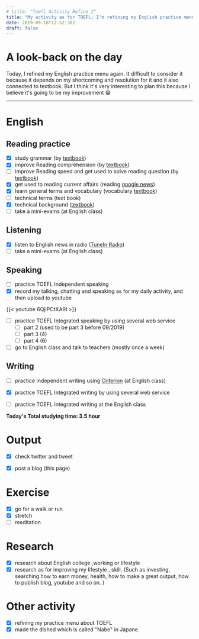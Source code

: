 ```yaml
---
# title: "Toefl Activity Refine 2"
title: "My activity as for TOEFL; I'm refining my English practice menu.  9/18/2019"
date: 2019-09-18T12:52:38Z
draft: false
---
```


# A look-back on the day



Today, I refined my English practice menu again. It difficult to consider it because it depends on my shortcoming and resolution for it and it also connected to textbook. But I think it's very interesting to plan this because I believe it's going to be my improvement 😁











------



# English

## Reading practice

- [x] study grammar (by [textbook](https://www.amazon.co.jp/dp/4896808371/))
- [x] improve Reading  comprehension (by [textbook](https://www.amazon.co.jp/dp/4010323310/))
- [ ] improve Reading speed and get used to solve reading question (by [textbook](https://www.amazon.co.jp/dp/4862902014/))
- [x] get used to reading current affairs (reading [google news](https://news.google.com/))
- [x] learn general terms and  vocabulary (vocabulary [textbook](https://www.amazon.co.jp/dp/4866390611))
- [ ] technical terms (text book)
- [x] technical background ([textbook](https://www.amazon.co.jp/dp/B010F8HNT2/))
- [ ] take a mini-exams (at English class)

## Listening

- [x] listen to English news in radio ([TuneIn Radio](https://tunein.com))
- [ ] take a mini-exams (at English class)

## Speaking

- [ ] practice TOEFL Independent speaking
- [x] record my talking, chatting and speaking as for my daily activity, and then upload to youtube

{{< youtube 6QjlPCtXA9I >}}

- [ ] practice TOEFL Integrated speaking  by using several web service
  - [ ] part 2 (used to be part 3 before 09/2019)
  - [ ] part 3 (4)
  - [ ] part 4 (6)
- [ ] go to English class and talk to teachers (mostly once a week)

## Writing

- [ ] practice Independent writing using [Criterion](https://criterion.ets.org/criterion/default.aspx) (at English class)
- [x] practice TOEFL Integrated writing by using several web service
- [ ] practice TOEFL Integrated writing at the English class



**Today's Total studying time:    3.5  hour**



# Output

- [x] check twitter and tweet
- [x] post a blog (this page)



# Exercise

- [x] go for a walk or run
- [x] stretch
- [ ] meditation

# Research

- [x] research about English college ,working or lifestyle
- [x] research as for improving my lifestyle , skill. (Such as investing, searching how to earn money, health, how to make a great output, how to publish blog, youtube and so on. )

# Other activity

- [x] refining my practice menu about TOEFL
- [x] made the dished which is called "Nabe" in Japane. 
